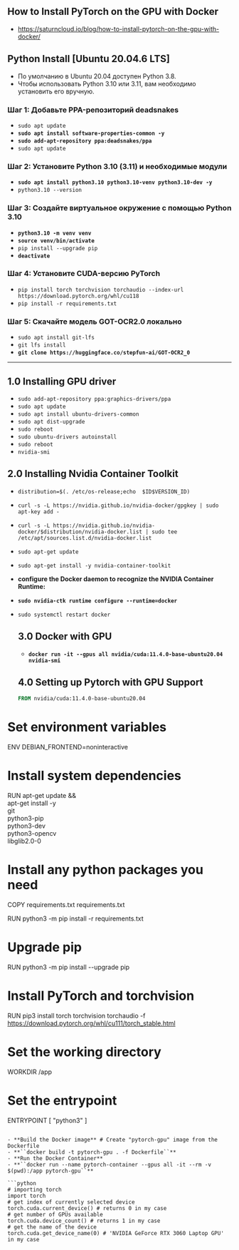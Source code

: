 ## How to Install PyTorch on the GPU with Docker

- https://saturncloud.io/blog/how-to-install-pytorch-on-the-gpu-with-docker/

## Python Install [Ubuntu 20.04.6 LTS]

- По умолчанию в Ubuntu 20.04 доступен Python 3.8.
- Чтобы использовать Python 3.10 или 3.11, вам необходимо установить его вручную.

###  Шаг 1: Добавьте PPA-репозиторий deadsnakes
- ``sudo apt update``
- **``sudo apt install software-properties-common -y``**
- **``sudo add-apt-repository ppa:deadsnakes/ppa``**
- ``sudo apt update``

### Шаг 2: Установите Python 3.10 (3.11) и необходимые модули
- **``sudo apt install python3.10 python3.10-venv python3.10-dev -y``**
- ``python3.10 --version``

### Шаг 3: Создайте виртуальное окружение с помощью Python 3.10
- **``python3.10 -m venv venv``**
- **``source venv/bin/activate``**
- ``pip install --upgrade pip``
- **``deactivate``**

### Шаг 4: Установите CUDA-версию PyTorch
- ``pip install torch torchvision torchaudio --index-url https://download.pytorch.org/whl/cu118``
- ``pip install -r requirements.txt``

### Шаг 5: Скачайте модель GOT-OCR2.0 локально
- ``sudo apt install git-lfs``
- ``git lfs install``
- **``git clone https://huggingface.co/stepfun-ai/GOT-OCR2_0``**

---

## 1.0 Installing GPU driver
- ``sudo add-apt-repository ppa:graphics-drivers/ppa``
- ``sudo apt update``
- ``sudo apt install ubuntu-drivers-common``
- ``sudo apt dist-upgrade``
- ``sudo reboot``
- ``sudo ubuntu-drivers autoinstall``
- ``sudo reboot``
- ``nvidia-smi``

## 2.0 Installing Nvidia Container Toolkit
- ``distribution=$(. /etc/os-release;echo  $ID$VERSION_ID)``
- ``curl -s -L https://nvidia.github.io/nvidia-docker/gpgkey | sudo apt-key add -`` 
- ``curl -s -L https://nvidia.github.io/nvidia-docker/$distribution/nvidia-docker.list | sudo tee /etc/apt/sources.list.d/nvidia-docker.list``
- ``sudo apt-get update``
- ``sudo apt-get install -y nvidia-container-toolkit``
- **configure the Docker daemon to recognize the NVIDIA Container Runtime:**
- **``sudo nvidia-ctk runtime configure --runtime=docker``**
- ``sudo systemctl restart docker``

  ## 3.0 Docker with GPU
  - **``docker run -it --gpus all nvidia/cuda:11.4.0-base-ubuntu20.04 nvidia-smi``**
 
  ## 4.0 Setting up Pytorch with GPU Support
  ```Dockerfile
  FROM nvidia/cuda:11.4.0-base-ubuntu20.04

# Set environment variables
ENV DEBIAN_FRONTEND=noninteractive

# Install system dependencies
RUN apt-get update && \
    apt-get install -y \
        git \
        python3-pip \
        python3-dev \
        python3-opencv \
        libglib2.0-0
# Install any python packages you need
COPY requirements.txt requirements.txt

RUN python3 -m pip install -r requirements.txt

# Upgrade pip
RUN python3 -m pip install --upgrade pip

# Install PyTorch and torchvision
RUN pip3 install torch torchvision torchaudio -f https://download.pytorch.org/whl/cu111/torch_stable.html

# Set the working directory
WORKDIR /app

# Set the entrypoint
ENTRYPOINT [ "python3" ]
```

- **Build the Docker image** # Create "pytorch-gpu" image from the Dockerfile
- **``docker build -t pytorch-gpu . -f Dockerfile``**
- **Run the Docker Container**
- **``docker run --name pytorch-container --gpus all -it --rm -v $(pwd):/app pytorch-gpu``**

```python
# importing torch  
import torch  
# get index of currently selected device  
torch.cuda.current_device() # returns 0 in my case  
# get number of GPUs available  
torch.cuda.device_count() # returns 1 in my case  
# get the name of the device  
torch.cuda.get_device_name(0) # 'NVIDIA GeForce RTX 3060 Laptop GPU' in my case
```

##

  
